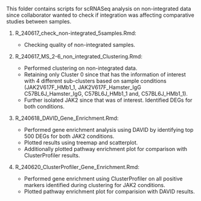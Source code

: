 This folder contains scripts for scRNASeq analysis on non-integrated data since collaborator wanted to check if integration was affecting comparative studies between samples.

1. R_240617_check_non-integrated_5samples.Rmd:
   *  Checking quality of non-integrated samples.
     
2. R_240617_MS_2-6_non_integrated_Clustering.Rmd:
   *  Performed clustering on non-integrated data.
   *  Retaining only Cluster 0 since that has the information of interest with 4 different sub-clusters based on sample conditions (JAK2V617F_HMb1_1, JAK2V617F_Hamster_IgG C57BL6J_Hamster_IgG, C57BL6J_HMb1_1 and, C57BL6J_HMb1_1).
   *  Further isolated JAK2 since that was of interest. Identified DEGs for both conditions.
    
3. R_240618_DAVID_Gene_Enrichment.Rmd:
   *  Performed gene enrichment analysis using DAVID by identifying top 500 DEGs for both JAK2 conditions.
   *  Plotted results using treemap and scatterplot.
   *  Additionally plotted pathway enrichment plot for comparison with ClusterProfiler results.

4. R_240620_ClusterProfiler_Gene_Enrichment.Rmd:
   *  Performed gene enrichment using ClusterProfiler on all positive markers identified during clustering for JAK2 conditions.
   *  Plotted pathway enrichment plot for comparision with DAVID results.
